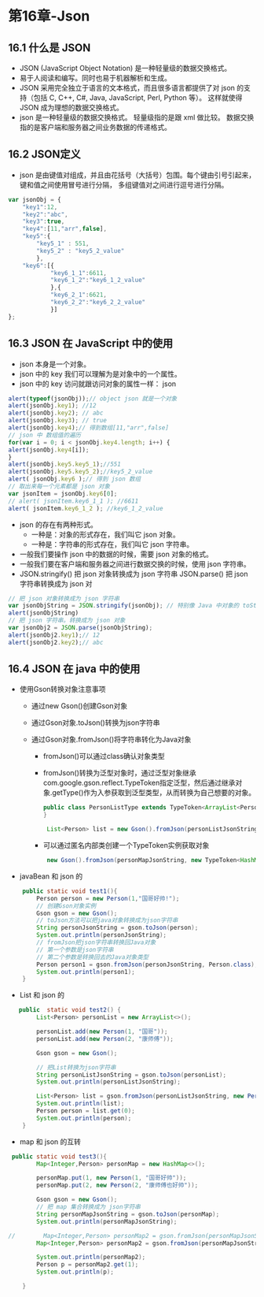 # 第16章-Json

## 16.1 什么是 JSON

- JSON (JavaScript Object Notation) 是一种轻量级的数据交换格式。
- 易于人阅读和编写。同时也易于机器解析和生成。
- JSON 采用完全独立于语言的文本格式，而且很多语言都提供了对 json 的支持（包括 C, C++, C#, Java, JavaScript, Perl, Python 等）。 这样就使得 JSON 成为理想的数据交换格式。
-  json 是一种轻量级的数据交换格式。 轻量级指的是跟 xml 做比较。 数据交换指的是客户端和服务器之间业务数据的传递格式。

## 16.2 JSON定义

* json 是由键值对组成，并且由花括号（大括号）包围。每个键由引号引起来，键和值之间使用冒号进行分隔， 多组键值对之间进行逗号进行分隔。

```javascript
var jsonObj = {
    "key1":12,
    "key2":"abc",
    "key3":true,
    "key4":[11,"arr",false],
    "key5":{
        "key5_1" : 551,
        "key5_2" : "key5_2_value"
        },
    "key6":[{
            "key6_1_1":6611,
            "key6_1_2":"key6_1_2_value"
        	},{
            "key6_2_1":6621,
            "key6_2_2":"key6_2_2_value"
            }]
};
```

## 16.3 JSON 在 JavaScript 中的使用

- json 本身是一个对象。
-  json 中的 key 我们可以理解为是对象中的一个属性。
-  json 中的 key 访问就跟访问对象的属性一样： json

```javascript
alert(typeof(jsonObj));// object json 就是一个对象
alert(jsonObj.key1); //12
alert(jsonObj.key2); // abc
alert(jsonObj.key3); // true
alert(jsonObj.key4);// 得到数组[11,"arr",false]
// json 中 数组值的遍历
for(var i = 0; i < jsonObj.key4.length; i++) {
alert(jsonObj.key4[i]);
}
alert(jsonObj.key5.key5_1);//551
alert(jsonObj.key5.key5_2);//key5_2_value
alert( jsonObj.key6 );// 得到 json 数组
// 取出来每一个元素都是 json 对象
var jsonItem = jsonObj.key6[0];
// alert( jsonItem.key6_1_1 ); //6611
alert( jsonItem.key6_1_2 ); //key6_1_2_value
```

- json 的存在有两种形式。 
  - 一种是：对象的形式存在，我们叫它 json 对象。 
  - 一种是：字符串的形式存在，我们叫它 json 字符串。
-  一般我们要操作 json 中的数据的时候，需要 json 对象的格式。 
- 一般我们要在客户端和服务器之间进行数据交换的时候，使用 json 字符串。
-  JSON.stringify() 把 json 对象转换成为 json 字符串 JSON.parse() 把 json 字符串转换成为 json 对

```javascript
// 把 json 对象转换成为 json 字符串
var jsonObjString = JSON.stringify(jsonObj); // 特别像 Java 中对象的 toString
alert(jsonObjString)
// 把 json 字符串。转换成为 json 对象
var jsonObj2 = JSON.parse(jsonObjString);
alert(jsonObj2.key1);// 12
alert(jsonObj2.key2);// abc
```

## 16.4 JSON 在 java 中的使用

* 使用Gson转换对象注意事项

  * 通过new Gson()创建Gson对象

  * 通过Gson对象.toJson()转换为json字符串

  * 通过Gson对象.fromJson()将字符串转化为Java对象

    * fromJson()可以通过class确认对象类型

    * fromJson()转换为泛型对象时，通过泛型对象继承com.google.gson.reflect.TypeToken<T>指定泛型，然后通过继承对象.getType()作为入参获取到泛型类型，从而转换为自己想要的对象。

      ```java
      public class PersonListType extends TypeToken<ArrayList<Person>> {
      }
      ```

      ```java
       List<Person> list = new Gson().fromJson(personListJsonString, new PersonListType().getType());
      ```

      

    * 可以通过匿名内部类创建一个TypeToken<T>实例获取对象

      ```java
       new Gson().fromJson(personMapJsonString, new TypeToken<HashMap<Integer,Person>>(){}.getType())
      ```

* javaBean 和 json 的

```java
    public static void test1(){
        Person person = new Person(1,"国哥好帅!");
        // 创建Gson对象实例
        Gson gson = new Gson();
        // toJson方法可以把java对象转换成为json字符串
        String personJsonString = gson.toJson(person);
        System.out.println(personJsonString);
        // fromJson把json字符串转换回Java对象
        // 第一个参数是json字符串
        // 第二个参数是转换回去的Java对象类型
        Person person1 = gson.fromJson(personJsonString, Person.class);
        System.out.println(person1);
    }
```

* List 和 json 的

```java
   public  static void test2() {
        List<Person> personList = new ArrayList<>();

        personList.add(new Person(1, "国哥"));
        personList.add(new Person(2, "康师傅"));

        Gson gson = new Gson();

        // 把List转换为json字符串
        String personListJsonString = gson.toJson(personList);
        System.out.println(personListJsonString);

        List<Person> list = gson.fromJson(personListJsonString, new PersonListType().getType());
        System.out.println(list);
        Person person = list.get(0);
        System.out.println(person);
    }
```

* map 和 json 的互转

```java
 public static void test3(){
        Map<Integer,Person> personMap = new HashMap<>();

        personMap.put(1, new Person(1, "国哥好帅"));
        personMap.put(2, new Person(2, "康师傅也好帅"));

        Gson gson = new Gson();
        // 把 map 集合转换成为 json字符串
        String personMapJsonString = gson.toJson(personMap);
        System.out.println(personMapJsonString);

//        Map<Integer,Person> personMap2 = gson.fromJson(personMapJsonString, new PersonMapType().getType());
        Map<Integer,Person> personMap2 = gson.fromJson(personMapJsonString, new TypeToken<HashMap<Integer,Person>>(){}.getType());

        System.out.println(personMap2);
        Person p = personMap2.get(1);
        System.out.println(p);

    }
```

